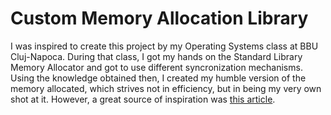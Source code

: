 # Custom Memory Allocation Library

I was inspired to create this project by my Operating Systems class at BBU Cluj-Napoca. During that class, I got my hands on the Standard Library Memory Allocator and got to use different syncronization mechanisms. 
Using the knowledge obtained then, I created my humble version of the memory allocated, which strives not in efficiency, but in being my very own shot at it. However, a great source of inspiration was 
[this article][memory-article].

[memory-article]: https://arjunsreedharan.org/post/148675821737/memory-allocators-101-write-a-simple-memory

